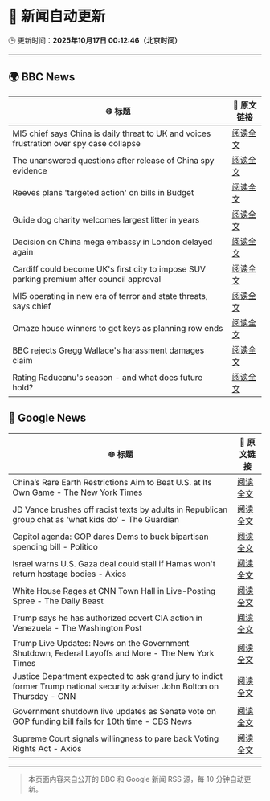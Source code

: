 # 🧠 新闻自动更新

🕒 更新时间：**2025年10月17日 00:12:46（北京时间）**

---

## 🌍 BBC News

| 🌐 标题 | 🔗 原文链接 |
|--------|-------------|
| MI5 chief says China is daily threat to UK and voices frustration over spy case collapse | [阅读全文](https://www.bbc.com/news/articles/c0ex172rxwzo?at_medium=RSS&at_campaign=rss) |
| The unanswered questions after release of China spy evidence | [阅读全文](https://www.bbc.com/news/articles/cp3x55rqdy5o?at_medium=RSS&at_campaign=rss) |
| Reeves plans 'targeted action' on bills in Budget | [阅读全文](https://www.bbc.com/news/articles/c8eykkgdze5o?at_medium=RSS&at_campaign=rss) |
| Guide dog charity welcomes largest litter in years | [阅读全文](https://www.bbc.com/news/articles/c04glp477ygo?at_medium=RSS&at_campaign=rss) |
| Decision on China mega embassy in London delayed again | [阅读全文](https://www.bbc.com/news/articles/cr7mn28drz8o?at_medium=RSS&at_campaign=rss) |
| Cardiff could become UK's first city to impose SUV parking premium after council approval | [阅读全文](https://www.bbc.com/news/articles/c04gpp4w0rdo?at_medium=RSS&at_campaign=rss) |
| MI5 operating in new era of terror and state threats, says chief | [阅读全文](https://www.bbc.com/news/articles/cgr40w2zereo?at_medium=RSS&at_campaign=rss) |
| Omaze house winners to get keys as planning row ends | [阅读全文](https://www.bbc.com/news/articles/c2016p06dpzo?at_medium=RSS&at_campaign=rss) |
| BBC rejects Gregg Wallace's harassment damages claim | [阅读全文](https://www.bbc.com/news/articles/ce8z0lx0e71o?at_medium=RSS&at_campaign=rss) |
| Rating Raducanu's season - and what does future hold? | [阅读全文](https://www.bbc.com/sport/tennis/articles/cp975ld0x58o?at_medium=RSS&at_campaign=rss) |

## 📰 Google News

| 🌐 标题 | 🔗 原文链接 |
|--------|-------------|
| China’s Rare Earth Restrictions Aim to Beat U.S. at Its Own Game - The New York Times | [阅读全文](https://news.google.com/rss/articles/CBMikAFBVV95cUxPMHNJWlllTVViSzRaeDVGMEJqQWtoQTdvWHJDaW1uSEQycDRMZ3BMc1AweWgzVHZfajR5NmtoTmxFU3psQmlnNlFUTVd5SW5qWXMzSFFuc0FqajI2TTNzRGtKWnNUdTRLTkh1Nlg5ZEQwTVUyMmt0dmtyVERid2FNalk0MmlQMUVNOF9TbTYteXQ?oc=5) |
| JD Vance brushes off racist texts by adults in Republican group chat as ‘what kids do’ - The Guardian | [阅读全文](https://news.google.com/rss/articles/CBMiogFBVV95cUxQaHB6T0JzWXlTZ3o4OWRVa0ZtU1AyX2VUTFZCcjdOa3M4ZHFESkZrSVlIdnl5MEh1UElPN1ZqUGFZSEwwSzYtM3ZwMlYtMlN3TkRiaGhNdjRUSGl4VXk4WVp6U3V6c2l5ZXRQRUh2SjNhWHNwRnJ0NVRnTVE0aUVMVklpQmFNY3BwUS1Pakg2ajVfODJmdVFCa24yZjdRQ3BaWlE?oc=5) |
| Capitol agenda: GOP dares Dems to buck bipartisan spending bill - Politico | [阅读全文](https://news.google.com/rss/articles/CBMivAFBVV95cUxOSGx2YjhMTTVhc2Vjc0YzTmJJMmk2R2d3SkI4SVFDVmpxbjFCS1BpcEFwcWlCelZhemVUTEt3QTRPTHloNXAwblNGMWpZWkVRRjBTVnJWOGtNdWcxc3BwN1J0clh5VTUtanFIY05Zd1RtWjIwb2xyQkFoNy1PZ1NXZTF3ckRnZHo3M0tCMmstU0phQ3pnTDBhLXpONi1wQmk0NkpGRngySko0cHJ2bkZhcnpNekxObWxZX0pBTA?oc=5) |
| Israel warns U.S. Gaza deal could stall if Hamas won't return hostage bodies - Axios | [阅读全文](https://news.google.com/rss/articles/CBMigwFBVV95cUxQb3dDT1JDRG5rbGxiaERtdktITWwtakpOY2o5Y2FkT2VvRkJfUGh6d3o5d3c5QUowYmNGdU5zTVJFZXhnejQtU21ncS15amZzUEhJMGJaUnR5VkVSUGxCZ0xRR09rLUNBX1JaS1UxaW1vZWg2Mk9QX3Nadm9rNF9IQ1FNSQ?oc=5) |
| White House Rages at CNN Town Hall in Live-Posting Spree - The Daily Beast | [阅读全文](https://news.google.com/rss/articles/CBMinAFBVV95cUxNS1pudU5zLVhwVXA3QWsyYTE5c3M1RjFROXp4NUVLb05abFFlcHdTTWtmYUg4cDFuR1BHdS1pYmp3U1V4TXFEdG1WMVF1cjdCSHhSeUFxcEpyQU9TaW42cE5LSHMxZnR1Zmd3ZXh6OUs0X0drczlySGR2ckQ2Q2JhelhodkVpNWp0dU1rMWNGS01ObVlONmJlaVlFODA?oc=5) |
| Trump says he has authorized covert CIA action in Venezuela - The Washington Post | [阅读全文](https://news.google.com/rss/articles/CBMioAFBVV95cUxOVFYzdDlXSXYtMEEwX3cxWklEMGxXU0diNVFDRHBxLTZ0MXdNUWtvaXdMc2xXc0VyY0pLQ0dGV2xGV3FwU1dqc0JvYXRpOTlOLWxWZ29tc1d1UDNrWTByR0JzSFNiRW45eTBkbS1tUW5wT3BTdjJ2aUJpU1pFRFp6NXB5ckRfMjBuT0RpU1pqY1oyTjVJS0FBU2hFUm5QN2pY?oc=5) |
| Trump Live Updates: News on the Government Shutdown, Federal Layoffs and More - The New York Times | [阅读全文](https://news.google.com/rss/articles/CBMiY0FVX3lxTFBhY2d0UnRReDktMjJtRW9wTGhIMEliTFpMNnJXM3Y5SWVveUFuU1RWVDVyYWlBcml2ZjRXLXVDWlVFbmJkUnN2RzJmUHd0SFVXYVFkaS03SXV0a2pVbnR0NzVJdw?oc=5) |
| Justice Department expected to ask grand jury to indict former Trump national security adviser John Bolton on Thursday - CNN | [阅读全文](https://news.google.com/rss/articles/CBMie0FVX3lxTE9NYm4yMWRwM1RCQm0ydkZYVWFsa2k1Y080Znk0THQ2bHdWN0lLN21kNy1famV2NVZEMWE4bDZjUk9hS25saUl4UlRseUFvY1N4bDZjMWt0Vk9IWWY0TTFFekZGdW1nT2w4ejNpbG9BaHF4dFVuRE9UZFd0OA?oc=5) |
| Government shutdown live updates as Senate vote on GOP funding bill fails for 10th time - CBS News | [阅读全文](https://news.google.com/rss/articles/CBMikwFBVV95cUxOMmd2djNMdXk2SW9fR3lmVVJabEl3d3hMLUVGUnY4ejhfcmQ3VU9leHhEeU9lWWxHMzJCZi16RWI5YXRtd1BzOTAtSUh0cGV5UFNtN1R2MTBMVVJQWkJGRkRwd2UxY0Zqem90cENGZ3l0SkE3Z2U2eG9yY2FRNnRENDhaMUlRR1Vfcm5XZWdIM0VBS2PSAZgBQVVfeXFMT1RRWHZBRUswQm5hZjFVU3pHXzRweGdHQmExWDNMdlhMcHQ1dF9lZ0E1REpLOXZyV1lHLTdZSG92ZFNSdFN6QVB1X1BIM1Jwa0stU0JtY2RsOUZRWlA1ZTlENlhWQ0lVUFRySDc5YVVsOXBLUmNlc0F0TC14cmpaamVZMy1udGNReTg2WWNIYWp6YnVhdmFqZk0?oc=5) |
| Supreme Court signals willingness to pare back Voting Rights Act - Axios | [阅读全文](https://news.google.com/rss/articles/CBMif0FVX3lxTFA0QVU0U2kyd0g3Yk1qZkRmYVhmVFY3NTdQSjRuTHFRVkd6Tmwwb1hLZHBhRFBFRklfdTdaRGlyX0lsYWROb0p2c0J0MXYxZ25CZDAzRzk0QnRndkx5M2RpbmdUX2JVSExxNTZPX21FTXlCVlNSRGptbnZpQjNjc00?oc=5) |

---
> 本页面内容来自公开的 BBC 和 Google 新闻 RSS 源，每 10 分钟自动更新。